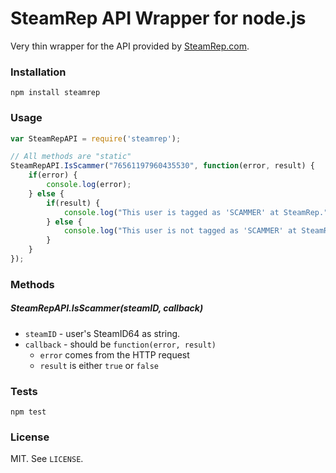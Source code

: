 # SteamRep API Wrapper for node.js

Very thin wrapper for the API provided by [SteamRep.com](http://steamrep.com).

### Installation

`npm install steamrep`

### Usage

```js
var SteamRepAPI = require('steamrep');

// All methods are "static"
SteamRepAPI.IsScammer("76561197960435530", function(error, result) {
	if(error) {
		console.log(error);
	} else {
		if(result) {
			console.log("This user is tagged as 'SCAMMER' at SteamRep.");
		} else {
			console.log("This user is not tagged as 'SCAMMER' at SteamRep.");
		}
	}
});
```

### Methods

##### SteamRepAPI.IsScammer(steamID, callback)

- `steamID` - user's SteamID64 as string.
- `callback` - should be `function(error, result)`
	- `error` comes from the HTTP request
	- `result` is either `true` or `false`

### Tests

`npm test`

### License

MIT. See `LICENSE`.
